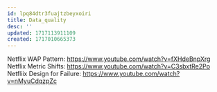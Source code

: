 ```yaml
---
id: lpq84dtr3fuajtzbeyxoiri
title: Data_quality
desc: ''
updated: 1717113911109
created: 1717010665373
---
```



Netflix WAP Pattern: https://www.youtube.com/watch?v=fXHdeBnpXrg
Netflix Metric Shifts: https://www.youtube.com/watch?v=C3sbxtRe2Po
Netfliix Design for Failure: https://www.youtube.com/watch?v=nMyuCdqzpZc